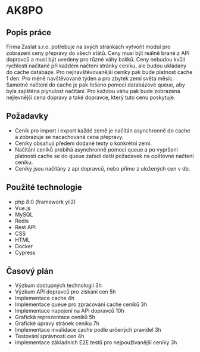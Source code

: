 # AK8PO

## Popis práce
Firma Zaslat s.r.o. potřebuje na svých stránkách vytvořit modul pro zobrazení ceny přepravy do všech států.
Ceny musí být reálně brané z API dopravců a musí být uvedeny pro různé váhy balíků.
Ceny nebudou kvůli rychlosti načítané při každém načtení stránky ceníku, ale budou ukládany do cache databáze.
Pro nejnavštěvovanější ceníky pak bude platnost cache 1 den. Pro méně navštěvované týden a pro zbytek zemí světa měsíc.
Samotné načtení do cache je pak řešeno pomocí databázové queue, aby byla zajištěna plynulost načítání.
Pro každou váhu pak bude zobrazena nejlevnější cena dopravy a také dopravce, který tuto cenu poskytuje.

## Požadavky
- Ceník pro import i export každé země je načítán asynchronně do cache a zobrazuje se nacachovaná cena přepravy.  
- Ceníky obsahují předem dodané texty o konkrétní zemi.  
- Načítání ceníků probíhá asynchronně pomocí queue a po vypršení platnosti cache se do queue zařadí další požadavek na opětovné načtení ceníku.  
- Ceníky jsou načítány z api dopravců, nebo přímo z uložených cen v db.

## Použité technologie
- php 8.0 (framework yii2)
- Vue.js
- MySQL
- Redis
- Rest API
- CSS
- HTML
- Docker
- Cypress

## Časový plán
- Výzkum dostupných technologií 3h
- Výzkum API dopravců pro získání cen 5h
- Implementace cache 4h
- Implementace queue pro zpracování cache ceníků 3h
- Implementace napojení na API dopravců 10h
- Grafická reprezentace ceníků 5h
- Grafické úpravy stránek ceníku 7h
- Implementace invalidace cache podle určených pravidel 3h
- Testování správnosti cen 4h
- Implementace základních E2E testů pro nejpoužívanější ceníky 3h
